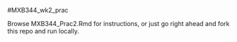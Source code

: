 #MXB344_wk2_prac

Browse MXB344_Prac2.Rmd for instructions, or just go right ahead and fork this repo and run locally.
